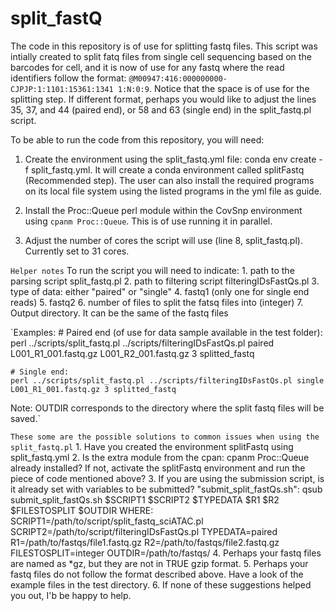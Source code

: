 # split_fastQ
The code in this repository is of use for splitting fastq files. This script was intially created to split fatq files from single cell sequencing based on the barcodes for cell, and it is now of use for any fastq where the read identifiers follow the format: `@M00947:416:000000000-CJPJP:1:1101:15361:1341 1:N:0:9`. Notice that the space is of use for the splitting step. If different format, perhaps you would like to adjust the lines 35, 37, and 44 (paired end), or 58 and 63 (single end) in the split_fastq.pl script.

To be able to run the code from this repository, you will need:
1. Create the environment using the split_fastq.yml file: conda env create -f split_fastq.yml. It will create a conda environment called splitFastq (Recommended step). The user can also install the required programs on its local file system using the listed programs in the yml file as guide.

2. Install the Proc::Queue perl module within the CovSnp environment using `cpanm Proc::Queue`. This is of use running it in parallel.

3. Adjust the number of cores the script will use (line 8, split_fastq.pl). Currently set to 31 cores.

`Helper notes`
To run the script you will need to indicate:
	1. path to the parsing script split_fastq.pl
	2. path to filtering script filteringIDsFastQs.pl
	3. type of data:
  	either "paired" or "single"
 	4. fastq1 (only one for single end reads)
 	5. fastq2
 	6. number of files to split the fatsq files into (integer)
 	7. Output directory. It can be the same of the fastq files


`Examples:
	# Paired end (of use for data sample available in the test folder):
	perl ../scripts/split_fastq.pl ../scripts/filteringIDsFastQs.pl paired L001_R1_001.fastq.gz L001_R2_001.fastq.gz 3 splitted_fastq

	# Single end:
	perl ../scripts/split_fastq.pl ../scripts/filteringIDsFastQs.pl single L001_R1_001.fastq.gz 3 splitted_fastq
Note: OUTDIR corresponds to the directory where the split fastq files will be saved.`

`These some are the possible solutions to common issues when using the split_fastq.pl`
	1. Have you created the environment splitFastq using split_fastq.yml
	2. Is the extra module from the cpan: cpanm Proc::Queue already installed? If not,  activate the splitFastq environment and run the piece of code mentioned above?
	3. If you are using the submission script, is it already set with variables to be submitted?
		"submit_split_fastQs.sh":
	        qsub submit_split_fastQs.sh $SCRIPT1 $SCRIPT2 $TYPEDATA $R1 $R2 $FILESTOSPLIT $OUTDIR
	   WHERE:
	   SCRIPT1=/path/to/script/split_fastq_sciATAC.pl
	   SCRIPT2=/path/to/script/filteringIDsFastQs.pl
	   TYPEDATA=paired
	   R1=/path/to/fastqs/file1.fastq.gz
	   R2=/path/to/fastqs/file2.fastq.gz
	   FILESTOSPLIT=integer
	   OUTDIR=/path/to/fastqs/
	4. Perhaps your fastq files are named as *gz, but they are not in TRUE gzip format.
	5. Perhaps your fastq files do not follow the format described above. Have a look of the example files in the test directory.
	6. If none of these suggestions helped you out, I'b be happy to help.
